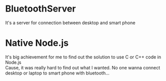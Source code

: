 # BluetoothServer
It's a server for connection between desktop and smart phone

# Native Node.js
It's big achievement for me to find out the solution to use C or C++ code in Node.js<br>
Cause, it was really hard to find out what I wanted. No one wanna connect desktop or laptop to smart phone with bluetooth...
